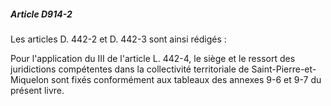 ##### Article D914-2

Les articles D. 442-2 et D. 442-3 sont ainsi rédigés :

Pour l'application du III de l'article L. 442-4, le siège et le ressort des juridictions compétentes dans la collectivité territoriale de Saint-Pierre-et-Miquelon sont fixés conformément aux tableaux des annexes 9-6 et 9-7 du présent livre.

